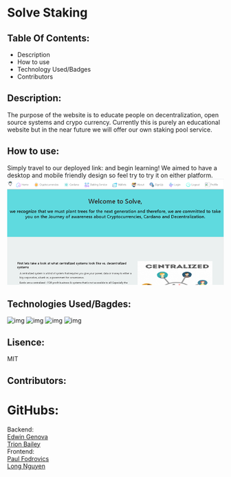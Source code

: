 # Solve Staking


## Table Of Contents:
* Description
* How to use
* Technology Used/Badges
* Contributors

## Description: 
The purpose of the website is to educate people on decentralization, open source systems and crypo currency. Currently this is purely an educational website but in the near future we will offer our own staking pool service.
## How to use:
Simply travel to our deployed link: and begin learning! We aimed to have a desktop and mobile friendly design so feel try to try it on either platform.</br>
![img](solve.png)
## Technologies Used/Bagdes: 
![img](https://img.shields.io/badge/React-used-red) ![img](https://img.shields.io/badge/NodeJS-used-red) 
![img](https://img.shields.io/badge/JavaScript-used-red) ![img](https://img.shields.io/badge/CSS-used-red)
## Lisence:  
MIT
## Contributors:
# GitHubs:
Backend:</br>
[Edwin Genova](https://github.com/novaaaax)</br>
[Trion Bailey](https://github.com/trionb)</br>
Frontend:</br>
[Paul Fodrovics](https://github.com/Shift4change)</br>
[Long Nguyen](https://github.com/LNguyen95uzi)
